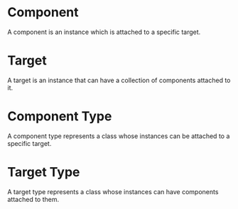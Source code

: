 
# Component

A component is an instance which is attached to a specific target.


# Target

A target is an instance that can have a collection of components attached to it.


# Component Type


A component type represents a class whose instances can be attached to a specific target.


# Target Type

A target type represents a class whose instances can have components attached to them.
